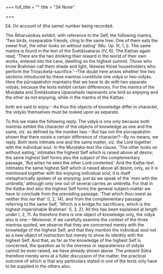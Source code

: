 +++
full_title = ""
title = "34 None"

+++


34. On account of (the same) number being recorded.

The Ātharvaṇikas exhibit, with reference to the Self, the following mantra, 'Two birds, inseparable friends, cling to the same tree. One of them eats the sweet fruit, the other looks on without eating' (Mu. Up. III, 1, i). The same mantra is found in the text of the Śvetāśvataras (IV, 6). The Kaṭḥas again read, 'There are the two drinking their reward in the world of their own works, entered into the cave, dwelling on the highest summit. Those who know Brahman call them shade and light, likewise those householders who perform the Triṇaciketa-sacrifice.'--The doubt here arises whether the two sections introduced by these mantras constitute one vidyā or two vidyās. Here the pūrvapakshin maintains that we have to do with two separate vidyās, because the texts exhibit certain differences. For the mantra of the Muṇḍaka and Śvetāśvatara Upanishads represents one bird as enjoying and the other as not enjoying; while in the mantra of the Kaṭḥas

both are said to enjoy.--As thus the objects of knowledge differ in character, the vidyās themselves must be looked upon as separate.

To this we make the following reply. The vidyā is one only because both mantras exhibit the character of the objects of knowledge as one and the same, viz. as defined by the number two.--But has not the pūrvapakshin shown that there exists a certain difference of character?--By no means, we reply. Both texts intimate one and the same matter, viz. the Lord together with the individual soul. In the Muṇḍaka-text the clause, 'The other looks on without eating,' intimates the highest Self which is raised above all desire; the same highest Self forms also the subject of the complementary passage, 'But when he sees the other Lord contented.' And the Kaṭḥa-text intimates the same highest Self which is raised above all desire; only, as it is mentioned together with the enjoying individual soul, it is itself metaphorically spoken of as enjoying; just as we speak of the 'men with the umbrella,' although only one out of several carries an umbrella. For that in the Kaṭḥa-text also the highest Self forms the general subject-matter we have to conclude from the preceding passage, 'That which thou seest as neither this nor that' (I, 2, 14), and from the complementary passage referring to the same Self, 'Which is a bridge for sacrificers, which is the highest imperishable Brahman' (I, 3, 2). All this has been explained at length under I, 2, 11. As therefore there is one object of knowledge only, the vidyā also is one.--Moreover, if we carefully examine the context of the three mantras quoted, we observe that they are concerned merely with the knowledge of the highest Self, and that they mention the individual soul not as a new object of instruction but merely to show its identity with the highest Self. And that, as far as the knowledge of the highest Self is concerned, the question as to the oneness or separateness of vidyās cannot be even raised, we have already shown above. The present Sūtra therefore merely aims at a fuller discussion of the matter, the practical outcome of which is that any particulars stated in one of the texts only have to be supplied in the others also.

[^fn_153]: 240:1 I.e. a sacrifice lasting four days, called Jāmadagnya, because first offered by Jamadagni. Cp. Taitt. Saṁh. VII, 1, 9.